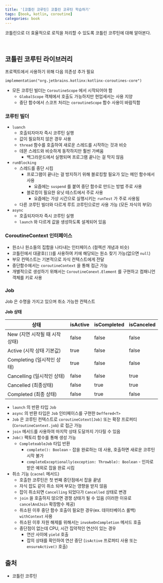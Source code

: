 ```yaml
---
title: '[코틀린 코루틴] 코틀린 코루틴 학습하기'
tags: [book, kotlin, coroutine]
categories: book
---
```


코틀린으로 더 효율적으로 로직을 처리할 수 있도록 코틀린 코루틴에 대해 알아본다.

<!--more-->

<br/>

## 코틀린 코루틴 라이브러리

프로젝트에서 사용하기 위해 다음 의존성 추가 필요

```
implementation("org.jetbrains.kotlinx:kotlinx-coroutines-core")
```

- 모든 코루틴 빌더는 `CoroutineScope` 에서 시작되어야 함
  - `GlobalScope` 객체에서 호출도 가능하지만 현업세서는 사용 지양
  - 중단 함수에서 스코프 처리는 `coroutineScope` 함수 사용이 바람직함

### 코루틴 빌더
- `luanch`
  - 호출되자마자 즉시 코루틴 실행
  - 값이 필요하지 않은 경우 사용
  - `thread` 함수를 호출하여 새로운 스레드를 시작하는 것과 비슷  
  - 데몬 스레드와 비슷하게 동작하지만 훨씬 가벼움
    - 백그라운드에서 실행되며 프로그램 끝나는 걸 막지 않음
- `runBlocking`
  - 스레드를 중단 시킴
    - 프로그램이 끝나는 걸 방지하기 위해 블로킹할 필요가 있는 메인 함수에서 사용
      - 요즘에는 `suspend` 를 붙여 중단 함수로 만드는 방법 주로 사용  
    - 블로킹이 필요한 유닛 테스트에서 주로 사용
      - 요즘에는 가상 시간으로 실행시키는 `runTest` 가 주로 사용됨
  - 다른 코루틴 빌더와 다르게 루트 코루틴으로만 사용 가능 (모든 자식의 부모)
- `async`
  - 호출되자마자 즉시 코루틴 실행
  - `launch` 와 다르게 값을 생성하도록 설계되어 있음


### CoroutineContext 인터페이스

- 원소나 원소들의 집합을 나타내는 인터페이스 (컬렉션 개념과 비슷)
- 코틀린에서 대괄호(`[]`)를 사용하여 키에 해당되는 원소 찾기 가능(없으면 `null`)
- 부모 컨텍스트는 기본적으로 자식 컨텍스트에게 전달
- 중단함수에서는 `coroutineContext` 을 통해 접근 가능
- 개별적으로 생성하기 위해서는 `CoroutineConext.Element` 를 구현하고 컴패니언 객체를 키로 사용

### Job

Job 은 수명을 가지고 있으며 취소 가능한 컨텍스트

**Job 상태**

| 상태                   | isActive | isCompleted | isCanceled |
|----------------------|----------|-------------|------------|
| New (지연 시작될 때 시작 상태) | false    | false       | false      |
| Active (시작 상태 기본값)   | true     | false       | false      |
| Completing (일시적인 상태) | true     | false       | false      |
| Cancelling (일시적인 상태) | false    | false       | true       |
| Cancelled (최종상태)     | false    | true        | true       |
| Completed (최종 상태)    | false    | true        | false      |

- `launch` 의 반환 타입 `Job`
- `async` 의 반환 타입은 `Job` 인터페이스를 구현한 `Deffered<T>`
- `Job` 은 코루틴 컨텍스트로 `coroutineCotext[Job]` 또는 확장 프로퍼티(`CoroutineContext.job`) 로 접근 가능
- `join` 메서드를 사용하여 마지막 상태 도달까지 기다릴 수 있음
- `Job()` 팩토리 함수를 통해 생성 가능 
  - `CompleteableJob` 타입 반환
    - `complete(): Boolean` - 잡을 완료하는 데 사용, 호출하면 새로운 코루틴 시작 불가
    - `completeExceptionally(exception: Throwble): Boolean` - 인자로 받은 예외로 잡을 완료 시킴
- 취소 기능 (`cacnel` 메서드)
  - 호출한 코루틴은 첫 번째 중단점에서 잡을 끝냄
  - 자식 잡도 같이 취소 되며 부모는 영향을 받지 않음
  - 잡이 취소되면 `Cancelling` 되었다가 `Cancelled` 상태로 변경
  - `join` 을 호출하지 않으면 경쟁 상태가 될 수 있음 (이러한 이유로 `cancelAndJoin` 확장함수 제공)
  - 취소된 이후 중단 함수 호출이 필요한 경우(ex. 데이터베이스 롤백) `withContext` 사용
  - 취소된 이후 자원 해제를 위해서는 `invokeOnCompletion` 메서드 호출
  - 중단점이 없는데 CPU, 시간 집약적인 연산이 있는 경우
    - 연산 사이에 `yield` 호출
    - 잡의 상태를 확인하여 연산 중단 (`isActive` 프로퍼티 사용 또는 `ensureActive()` 호출)
   


## 출처
- 코틀린 코루틴
